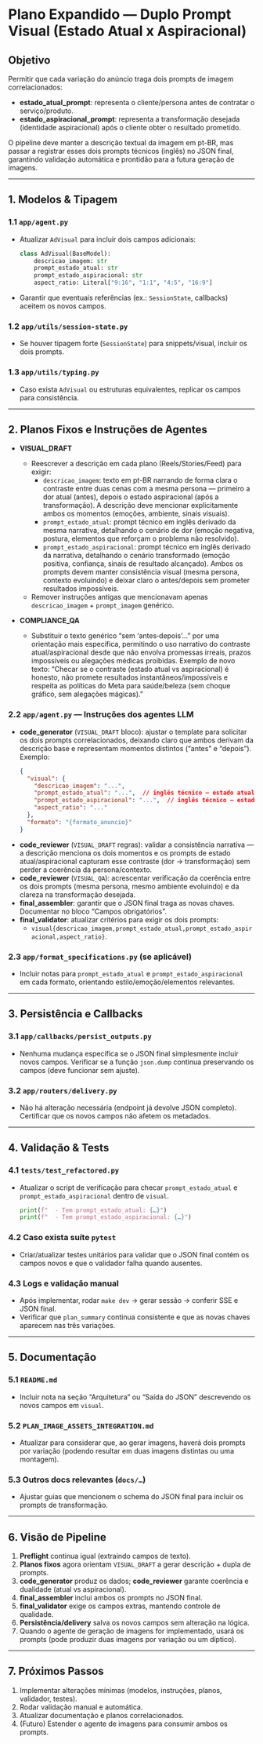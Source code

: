 # Plano Expandido — Duplo Prompt Visual (Estado Atual x Aspiracional)

## Objetivo
Permitir que cada variação do anúncio traga dois prompts de imagem correlacionados:
- **estado_atual_prompt**: representa o cliente/persona antes de contratar o serviço/produto.
- **estado_aspiracional_prompt**: representa a transformação desejada (identidade aspiracional) após o cliente obter o resultado prometido.

O pipeline deve manter a descrição textual da imagem em pt-BR, mas passar a registrar esses dois prompts técnicos (inglês) no JSON final, garantindo validação automática e prontidão para a futura geração de imagens.

---

## 1. Modelos & Tipagem

### 1.1 `app/agent.py`
- Atualizar `AdVisual` para incluir dois campos adicionais:
  ```python
  class AdVisual(BaseModel):
      descricao_imagem: str
      prompt_estado_atual: str
      prompt_estado_aspiracional: str
      aspect_ratio: Literal["9:16", "1:1", "4:5", "16:9"]
  ```
- Garantir que eventuais referências (ex.: `SessionState`, callbacks) aceitem os novos campos.

### 1.2 `app/utils/session-state.py`
- Se houver tipagem forte (`SessionState`) para snippets/visual, incluir os dois prompts.

### 1.3 `app/utils/typing.py`
- Caso exista `AdVisual` ou estruturas equivalentes, replicar os campos para consistência.

---

## 2. Planos Fixos e Instruções de Agentes

- **VISUAL_DRAFT**
  - Reescrever a descrição em cada plano (Reels/Stories/Feed) para exigir:
    - `descricao_imagem`: texto em pt-BR narrando de forma clara o contraste entre duas cenas com a mesma persona — primeiro a dor atual (antes), depois o estado aspiracional (após a transformação). A descrição deve mencionar explicitamente ambos os momentos (emoções, ambiente, sinais visuais).
    - `prompt_estado_atual`: prompt técnico em inglês derivado da mesma narrativa, detalhando o cenário de dor (emoção negativa, postura, elementos que reforçam o problema não resolvido).
    - `prompt_estado_aspiracional`: prompt técnico em inglês derivado da narrativa, detalhando o cenário transformado (emoção positiva, confiança, sinais de resultado alcançado). Ambos os prompts devem manter consistência visual (mesma persona, contexto evoluindo) e deixar claro o antes/depois sem prometer resultados impossíveis.
  - Remover instruções antigas que mencionavam apenas `descricao_imagem` + `prompt_imagem` genérico.

- **COMPLIANCE_QA**
  - Substituir o texto genérico “sem ‘antes‑depois’…” por uma orientação mais específica, permitindo o uso narrativo do contraste atual/aspiracional desde que não envolva promessas irreais, prazos impossíveis ou alegações médicas proibidas. Exemplo de novo texto: “Checar se o contraste (estado atual vs aspiracional) é honesto, não promete resultados instantâneos/impossíveis e respeita as políticas do Meta para saúde/beleza (sem choque gráfico, sem alegações mágicas).”

### 2.2 `app/agent.py` — Instruções dos agentes LLM
- **code_generator** (`VISUAL_DRAFT` bloco): ajustar o template para solicitar os dois prompts correlacionados, deixando claro que ambos derivam da descrição base e representam momentos distintos (“antes” e “depois”). Exemplo:
  ```json
  {
    "visual": {
      "descricao_imagem": "...",
      "prompt_estado_atual": "...",  // inglês técnico – estado atual (dor)
      "prompt_estado_aspiracional": "...",  // inglês técnico – estado aspiracional (transformação)
      "aspect_ratio": "..."
    },
    "formato": "{formato_anuncio}"
  }
  ```
- **code_reviewer** (`VISUAL_DRAFT` regras): validar a consistência narrativa — a descrição menciona os dois momentos e os prompts de estado atual/aspiracional capturam esse contraste (dor → transformação) sem perder a coerência da persona/contexto.
- **code_reviewer** (`VISUAL_QA`): acrescentar verificação da coerência entre os dois prompts (mesma persona, mesmo ambiente evoluindo) e da clareza na transformação desejada.
- **final_assembler**: garantir que o JSON final traga as novas chaves. Documentar no bloco “Campos obrigatórios”.
- **final_validator**: atualizar critérios para exigir os dois prompts:
  - `visual{descricao_imagem,prompt_estado_atual,prompt_estado_aspiracional,aspect_ratio}`.

### 2.3 `app/format_specifications.py` (se aplicável)
- Incluir notas para `prompt_estado_atual` e `prompt_estado_aspiracional` em cada formato, orientando estilo/emoção/elementos relevantes.

---

## 3. Persistência e Callbacks

### 3.1 `app/callbacks/persist_outputs.py`
- Nenhuma mudança específica se o JSON final simplesmente incluir novos campos. Verificar se a função `json.dump` continua preservando os campos (deve funcionar sem ajuste).

### 3.2 `app/routers/delivery.py`
- Não há alteração necessária (endpoint já devolve JSON completo). Certificar que os novos campos não afetem os metadados.

---

## 4. Validação & Tests

### 4.1 `tests/test_refactored.py`
- Atualizar o script de verificação para checar `prompt_estado_atual` e `prompt_estado_aspiracional` dentro de `visual`.
  ```python
  print(f"  - Tem prompt_estado_atual: {…}")
  print(f"  - Tem prompt_estado_aspiracional: {…}")
  ```

### 4.2 Caso exista suíte `pytest`
- Criar/atualizar testes unitários para validar que o JSON final contém os campos novos e que o validador falha quando ausentes.

### 4.3 Logs e validação manual
- Após implementar, rodar `make dev` → gerar sessão → conferir SSE e JSON final.
- Verificar que `plan_summary` continua consistente e que as novas chaves aparecem nas três variações.

---

## 5. Documentação

### 5.1 `README.md`
- Incluir nota na seção “Arquitetura” ou “Saída do JSON” descrevendo os novos campos em `visual`.

### 5.2 `PLAN_IMAGE_ASSETS_INTEGRATION.md`
- Atualizar para considerar que, ao gerar imagens, haverá dois prompts por variação (podendo resultar em duas imagens distintas ou uma montagem).

### 5.3 Outros docs relevantes (`docs/…`)
- Ajustar guias que mencionem o schema do JSON final para incluir os prompts de transformação.

---

## 6. Visão de Pipeline

1. **Preflight** continua igual (extraindo campos de texto).
2. **Planos fixos** agora orientam `VISUAL_DRAFT` a gerar descrição + dupla de prompts.
3. **code_generator** produz os dados; **code_reviewer** garante coerência e dualidade (atual vs aspiracional).
4. **final_assembler** inclui ambos os prompts no JSON final.
5. **final_validator** exige os campos extras, mantendo controle de qualidade.
6. **Persistência/delivery** salva os novos campos sem alteração na lógica.
7. Quando o agente de geração de imagens for implementado, usará os prompts (pode produzir duas imagens por variação ou um díptico).

---

## 7. Próximos Passos

1. Implementar alterações mínimas (modelos, instruções, planos, validador, testes).
2. Rodar validação manual e automática.
3. Atualizar documentação e planos correlacionados.
4. (Futuro) Estender o agente de imagens para consumir ambos os prompts.
